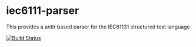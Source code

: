 # iec6111-parser

This provides a antlr based parser for the IEC61131 structured text language

[![Build Status](https://travis-ci.org/openbac/iec61131-parser.svg?branch=master)](https://travis-ci.org/openbac/iec61131-parser)


 
